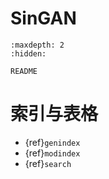 # SinGAN

```{toctree}
:maxdepth: 2
:hidden:

README
```

# 索引与表格

* {ref}`genindex`
* {ref}`modindex`
* {ref}`search`
